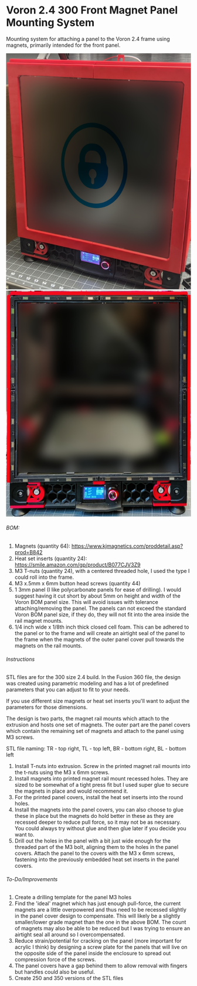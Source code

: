 # **Voron 2.4 300 Front Magnet Panel Mounting System**

Mounting system for attaching a panel to the Voron 2.4 frame using magnets, primarily intended for the front panel.

![Alt text](Images/CoverMagnetMount.png "Cover Magnet Mount")
![Alt text](Images/RailMagnetMount.png "Rail Magnet Mount")


###### BOM:

1. Magnets (quantity 64): https://www.kjmagnetics.com/proddetail.asp?prod=B842
2. Heat set inserts (quantity 24): https://smile.amazon.com/gp/product/B077CJV3Z9
3. M3 T-nuts (quantity 24), with a centered threaded hole, I used the type I could roll into the frame.
4. M3 x.5mm x 6mm button head screws (quantity 44)
5. 1 3mm panel (I like polycarbonate panels for ease of drilling). I would suggest having it cut short by about 5mm on height and width of the Voron BOM panel size. This will avoid issues with tolerance attaching/removing the panel. The panels can not exceed the standard Voron BOM panel size, if they do, they will not fit into the area inside the rail magnet mounts.
6. 1/4 inch wide x 1/8th inch thick closed cell foam. This can be adhered to the panel or to the frame and will create an airtight seal of the panel to the frame when the magnets of the outer panel cover pull towards the magnets on the rail mounts.
  

###### Instructions

STL files are for the 300 size 2.4 build. In the Fusion 360 file, the design was created using parametric modeling and has a lot of predefined parameters that you can adjust to fit to your needs.

If you use different size magnets or heat set inserts you'll want to adjust the parameters for those dimensions.

The design is two parts, the magnet rail mounts which attach to the extrusion and hosts one set of magnets. 
The outer part are the panel covers which contain the remaining set of magnets and attach to the panel using M3 screws.

STL file naming: TR - top right, TL - top left, BR - bottom right, BL - bottom left

1. Install T-nuts into extrusion. Screw in the printed magnet rail mounts into the t-nuts using the M3 x 6mm screws. 
2. Install magnets into printed magnet rail mount recessed holes. They are sized to be somewhat of a tight press fit but I used super glue to secure the magnets in place and would recommend it.
3. For the printed panel covers, install the heat set inserts into the round holes.
4. Install the magnets into the panel covers, you can also choose to glue these in place but the magnets do hold better in these as they are recessed deeper to reduce pull force, so it may not be as necessary. You could always try without glue and then glue later if you decide you want to.
5. Drill out the holes in the panel with a bit just wide enough for the threaded part of the M3 bolt, aligning them to the holes in the panel covers. Attach the panel to the covers with the M3 x 6mm screws, fastening into the previously embedded heat set inserts in the panel covers.

###### To-Do/Improvements

1. Create a drilling template for the panel M3 holes 
2. Find the 'ideal' magnet which has just enough pull-force, the current magnets are a little overpowered and thus need to be recessed slightly in the panel cover design to compensate. This will likely be a slightly smaller/lower grade magnet than the one in the above BOM. The count of magnets may also be able to be reduced but I was trying to ensure an airtight seal all around so I overcompensated. 
3. Reduce strain/potential for cracking on the panel (more important for acrylic I think) by designing a screw plate for the panels that will live on the opposite side of the panel inside the enclosure to spread out compression force of the screws.
4. The panel covers have a gap behind them to allow removal with fingers but handles could also be useful.
5. Create 250 and 350 versions of the STL files
  